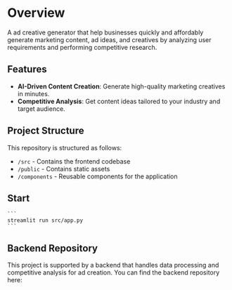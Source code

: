 # Overview

A ad creative generator that help businesses quickly and affordably generate marketing content, ad ideas, and creatives by analyzing user requirements and performing competitive research.

## Features

- **AI-Driven Content Creation**: Generate high-quality marketing creatives in minutes.
- **Competitive Analysis**: Get content ideas tailored to your industry and target audience.

## Project Structure

This repository is structured as follows:

- `/src` - Contains the frontend codebase
- `/public` - Contains static assets
- `/components` - Reusable components for the application


## Start
    ```
    streamlit run src/app.py
    ```


## Backend Repository

This project is supported by a backend that handles data processing and competitive analysis for ad creation. You can find the backend repository here:
